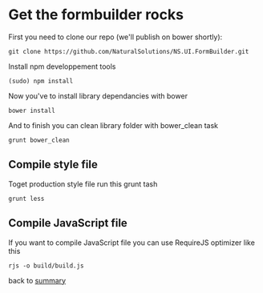 # Get the formbuilder rocks

First you need to clone our repo (we'll publish on bower shortly):

    git clone https://github.com/NaturalSolutions/NS.UI.FormBuilder.git

Install npm developpement tools

    (sudo) npm install

Now you've to install library dependancies with bower

    bower install

And to finish you can clean library folder with bower_clean task

    grunt bower_clean


## Compile style file

Toget production style file run this grunt tash

    grunt less

## Compile JavaScript file

If you want to compile JavaScript file you can use RequireJS optimizer like this

    rjs -o build/build.js


back to [summary](index.md)
